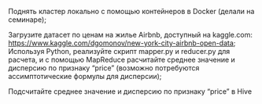 Поднять кластер локально с помощью контейнеров в Docker (делали на семинаре);

Загрузите датасет по ценам на жилье Airbnb, доступный на kaggle.com: https://www.kaggle.com/dgomonov/new-york-city-airbnb-open-data; 
Используя Python, реализуйте скрипт mapper.py и reducer.py для расчета, и с помощью MapReduce расчитайте среднее значение и дисперсию по признаку “price” 
(возможно потребуются ассимптотические формулы для дисперсии);

Подсчитайте среднее значение и дисперсию по признаку “price” в Hive
